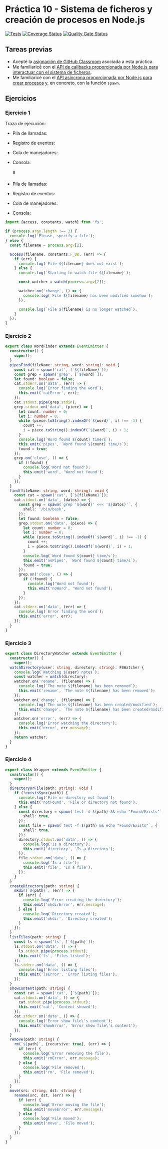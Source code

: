 # __Práctica 10 - Sistema de ficheros y creación de procesos en Node.js__


[![Tests](https://github.com/ULL-ESIT-INF-DSI-2122/ull-esit-inf-dsi-21-22-prct10-async-fs-process-alu0101323282/actions/workflows/tests.yml/badge.svg)](https://github.com/ULL-ESIT-INF-DSI-2122/ull-esit-inf-dsi-21-22-prct10-async-fs-process-alu0101323282/actions/workflows/tests.yml)
[![Coverage Status](https://coveralls.io/repos/github/ULL-ESIT-INF-DSI-2122/ull-esit-inf-dsi-21-22-prct10-async-fs-process-alu0101323282/badge.svg?branch=main)](https://coveralls.io/github/ULL-ESIT-INF-DSI-2122/ull-esit-inf-dsi-21-22-prct10-async-fs-process-alu0101323282?branch=main)
[![Quality Gate Status](https://sonarcloud.io/api/project_badges/measure?project=ULL-ESIT-INF-DSI-2122_ull-esit-inf-dsi-21-22-prct10-async-fs-process-alu0101323282&metric=alert_status)](https://sonarcloud.io/summary/new_code?id=ULL-ESIT-INF-DSI-2122_ull-esit-inf-dsi-21-22-prct10-async-fs-process-alu0101323282)

## __Tareas previas__
- Acepté la [asignación de GitHub Classroom](https://classroom.github.com/a/HGuJ39-8) asociada a esta práctica.
- Me familiaricé con el [API de callbacks proporcionada por Node.js para interactuar con el sistema de ficheros](https://nodejs.org/dist/latest-v18.x/docs/api/fs.html#callback-api).
- Me familiaricé con el [API asíncrona proporcionada por Node.js para crear procesos](https://nodejs.org/dist/latest-v18.x/docs/api/child_process.html#asynchronous-process-creation) y, en concreto, con la función `spawn`.

## __Ejercicios__

### __Ejercicio 1__
Traza de ejecución:

- Pila de llamadas:
- Registro de eventos:
- Cola de manejadores:
- Consola:

  ⬇️
- Pila de llamadas:
- Registro de eventos:
- Cola de manejadores:
- Consola:  

``` typescript
import {access, constants, watch} from 'fs';

if (process.argv.length !== 3) {
  console.log('Please, specify a file');
} else {
  const filename = process.argv[2];

  access(filename, constants.F_OK, (err) => {
    if (err) {
      console.log(`File ${filename} does not exist`);
    } else {
      console.log(`Starting to watch file ${filename}`);

      const watcher = watch(process.argv[2]);

      watcher.on('change', () => {
        console.log(`File ${filename} has been modified somehow`);
      });

      console.log(`File ${filename} is no longer watched`);
    }
  });
}
```

### __Ejercicio 2__

``` typescript
export class WordFinder extends EventEmitter {
  constructor() {
    super();
  }
  pipesFind(fileName: string, word: string): void {
    const cat = spawn('cat', [`${fileName}`]);
    const grep = spawn('grep', [`${word}`]);
    let found: boolean = false;
    cat.stderr.on('data', (err) => {
      console.log(`Error finding the word`);
      this.emit('catError', err);
    });
    cat.stdout.pipe(grep.stdin);
    grep.stdout.on('data', (piece) => {
      let count: number = 0;
      let i: number = 0;
      while (piece.toString().indexOf(`${word}`, i) !== -1) {
        count ++;
        i = piece.toString().indexOf(`${word}`, i) + 1;
      }
      console.log(`Word found ${count} time/s`);
      this.emit('pipes', `Word found ${count} time/s`);
      found = true;
    });
    grep.on('close', () => {
      if (!found) {
        console.log('Word not found');
        this.emit('word', 'Word not found');
      }
    });
  }
  find(fileName: string, word: string): void {
    const cat = spawn('cat', [`${fileName}`]);
    cat.stdout.on('data', (datos) => {
      const grep = spawn(`grep '${word}' <<< '${datos}'`, {
        shell: '/bin/bash',
      });
      let found: boolean = false;
      grep.stdout.on('data', (piece) => {
        let count: number = 0;
        let i: number = 0;
        while (piece.toString().indexOf(`${word}`, i) !== -1) {
          count ++;
          i = piece.toString().indexOf(`${word}`, i) + 1;
        }
        console.log(`Word found ${count} time/s`);
        this.emit('noPipes', `Word found ${count} time/s`);
        found = true;
      });
      grep.on('close', () => {
        if (!found) {
          console.log('Word not found');
          this.emit('noWord', 'Word not found');
        }
      });
    });
    cat.stderr.on('data', (err) => {
      console.log(`Error finding the word`);
      this.emit('error', err);
    });
  }
}
```

### __Ejercicio 3__

``` typescript
export class DirectoryWatcher extends EventEmitter {
  constructor() {
    super();
  watchDirectory(user: string, directory: string): FSWatcher {
    console.log(`Watching ${user} notes`);
    const watcher = watch(directory);
    watcher.on('rename', (filename) => {
      console.log(`The note ${filename} has been removed`);
      this.emit('rename', `The note ${filename} has been removed`);
    });
    watcher.on('change', (filename) => {
      console.log(`The note ${filename} has been created/modified`);
      this.emit('change', `The note ${filename} has been created/modified`);
    });
    watcher.on('error', (err) => {
      console.log('Error watching the directory');
      this.emit('error', err.message);
    });
    return watcher;
  }
}
```

### __Ejercicio 4__

``` typescript
export class Wrapper extends EventEmitter {
  constructor() {
    super();
  }
  directoryOrFile(path: string): void {
    if (!existsSync(path)) {
      console.log('File or directory not found');
      this.emit('notFound', 'File or directory not found');
    } else {
      const directory = spawn(`test -d ${path} && echo "Found/Exists"`, {
        shell: true,
      });
      const file = spawn(`test -f ${path} && echo "Found/Exists"`, {
        shell: true,
      });
      directory.stdout.on('data', () => {
        console.log('Is a directory');
        this.emit('directory', 'Is a directory');
      });
      file.stdout.on('data', () => {
        console.log('Is a file');
        this.emit('file', 'Is a file');
      });
    }
  }
  createDirectory(path: string) {
    mkdir(`${path}`, (err) => {
      if (err) {
        console.log('Error creating the directory');
        this.emit('mkdirError', err.message);
      } else {
        console.log('Directory created');
        this.emit('mkdir', 'Directory created');
      }
    });
  }
  listFiles(path: string) {
    const ls = spawn('ls', [`${path}`]);
    ls.stdout.on('data', () => {
      ls.stdout.pipe(process.stdout);
      this.emit('ls', 'Files listed');
    });
    ls.stderr.on('data', () => {
      console.log('Error listing files');
      this.emit('lsError', 'Error listing files');
    });
  }
  showContent(path: string) {
    const cat = spawn('cat', [`${path}`]);
    cat.stdout.on('data', () => {
      cat.stdout.pipe(process.stdout);
      this.emit('cat', 'Content showed');
    });
    cat.stderr.on('data', () => {
      console.log('Error show file\'s content');
      this.emit('showError', 'Error show file\'s content');
    });
  }
  remove(path: string) {
    rm(`${path}`, {recursive: true}, (err) => {
      if (err) {
        console.log('Error removing the file');
        this.emit('rmError', err.message);
      } else {
        console.log('File removed');
        this.emit('rm', 'File removed');
      }
    });
  }
  move(src: string, dst: string) {
    rename(src, dst, (err) => {
      if (err) {
        console.log('Error moving the file');
        this.emit('moveError', err.message);
      } else {
        console.log('File moved');
        this.emit('move', 'File moved');
      }
    });
  }
}
```
